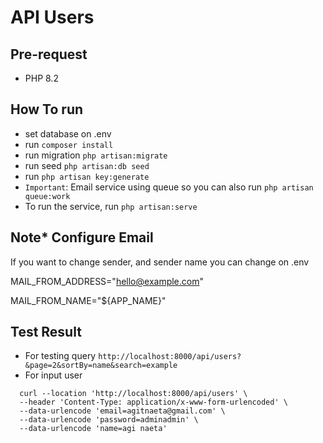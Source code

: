 # API Users 

## Pre-request
- PHP 8.2 

## How To run 
- set database on .env 
- run `composer install`
- run migration `php artisan:migrate`
- run seed `php artisan:db seed`
- run `php artisan key:generate`
- `Important`: Email service using queue so you can also run `php artisan queue:work`
- To run the service, run `php artisan:serve`

## Note* Configure Email 
If you want to change sender, and sender name you can change on .env

MAIL_FROM_ADDRESS="hello@example.com"

MAIL_FROM_NAME="${APP_NAME}"


## Test Result 
- For testing query `http://localhost:8000/api/users?&page=2&sortBy=name&search=example`
- For input user
```
  curl --location 'http://localhost:8000/api/users' \
  --header 'Content-Type: application/x-www-form-urlencoded' \
  --data-urlencode 'email=agitnaeta@gmail.com' \
  --data-urlencode 'password=adminadmin' \
  --data-urlencode 'name=agi naeta'
